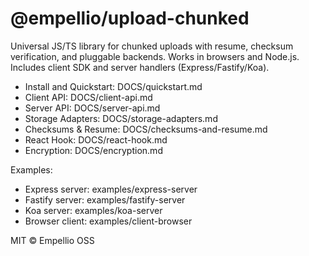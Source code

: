 # @empellio/upload-chunked

Universal JS/TS library for chunked uploads with resume, checksum verification, and pluggable backends. Works in browsers and Node.js. Includes client SDK and server handlers (Express/Fastify/Koa).

- Install and Quickstart: DOCS/quickstart.md
- Client API: DOCS/client-api.md
- Server API: DOCS/server-api.md
- Storage Adapters: DOCS/storage-adapters.md
- Checksums & Resume: DOCS/checksums-and-resume.md
- React Hook: DOCS/react-hook.md
- Encryption: DOCS/encryption.md

Examples:
- Express server: examples/express-server
- Fastify server: examples/fastify-server
- Koa server: examples/koa-server
- Browser client: examples/client-browser

MIT © Empellio OSS
